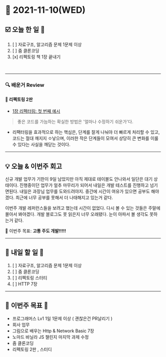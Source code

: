 # 📆 2021-11-10(WED)
## ☑️ 오늘 한 일 📑
1. [ ] 자료구조, 알고리즘 문제 1문제 이상  
2. [ ] 줌 클론코딩
3. [x] 리펙토링 책 1장 끝내기

<br>

***

### 🔍️ 배운거 Review 

#### 🌈 리펙토링 2판 
- [1장 리펙터링: 첫 번째 예시](https://github.com/Kyuwon53/library_books_record/blob/main/Refactoring_2Edition/Chapter01.md)
> 좋은 코드를 가늠하는 확실한 방법은 '얼마나 수정하기 쉬운가'다.

- 리팩터링을 효과적으로 하는 핵심은, 단계를 잘게 나눠야 더 빠르게 처리할 수 있고, 코드는 절대 깨지지 ㅇ낳으며, 이러한 작은 단계들이 모여서 상당히 큰 변화를 이룰 수 있다는 사실을 깨닫는 것이다. 
***
## 💡  오늘 & 이번주 회고 

신규 개발 업무가 기한이 9일 남았지만 아직 제대로 테이블도 안나와서 일단은 대기 상태이다. 진행중이던 업무가 얼추 마무리가 되어서 내일은 개발 테스트를 진행하고 넘기면된다. 
내일은 과장님 업무를 도와드려야지. 중간에 시간이 여유가 있으면 공부도 해야겠다. 최근에 너무 공부를 못해서 더 나태해지고 있는거 같다. 

이번주 개발 레퍼런스들을 보려고 했는데 시간이 없었다. 다시 볼 수 있는 것들은 주말에 몰아서 봐야겠다. 개발 블로그도 못 읽은지 너무 오래됐다. 눈이 아파서 볼 생각도 못하는거 같다. 



🎯 이번주 목표: **고통 주도 개발!!!!!** 

***

## 🎯 내일 할 일 🎯
1. [ ] 자료구조, 알고리즘 문제 1문제 이상  
2. [ ] 줌 클론코딩
3. [ ] 리펙토링 스터티
4. [ ] HTTP 7장

***
 
## 🏁 이번주 목표 🏁   
- 프로그래머스 Lv1 1일 1문제 이상 ( 괜찮은건 PR날리기 )
- 회사 업무
- 그림으로 배우는 Http & Network Basic 7장
- 노마드 바닐라 JS 챌린지 마지막 과제 수정
- 줌 클론코딩
- 리펙토링 2판 , 스터디

